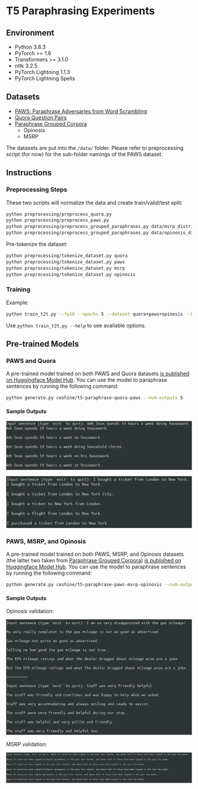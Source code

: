 # T5 Paraphrasing Experiments

## Environment

- Python 3.8.3
- PyTorch >= 1.6
- Transformers >= 3.1.0
- nltk 3.2.5
- PyTorch Lightning 1.1.3
- PyTorch Lightning Spells

## Datasets

- [PAWS: Paraphrase Adversaries from Word Scrambling](https://github.com/google-research-datasets/paws)
- [Quora Question Pairs](https://www.quora.com/q/quoradata/First-Quora-Dataset-Release-Question-Pairs)
- [Paraphrase Grouped Corpora](https://www.oxinabox.net/resources/paraphrase_grouped_corpora/)
  - Opinosis
  - MSRP

The datasets are put into the `/data/` folder. Please refer to preprocessing script (for now) for the sub-folder namings of the PAWS dataset.

## Instructions

### Preprocessing Steps

These two scripts will normalize the data and create train/valid/test split:

```bash
python preprocessing/preprocess_quora.py
python preprocessing/preprocess_paws.py
python preprocessing/preprocess_grouped_paraphrases.py data/msrp_distribute/
python preprocessing/preprocess_grouped_paraphrases.py data/opinosis_distribute/ --detokenize
```

Pre-tokenize the dataset:

```bash
python preprocessing/tokenize_dataset.py quora
python preprocessing/tokenize_dataset.py paws
python preprocessing/tokenize_dataset.py msrp
python preprocessing/tokenize_dataset.py opinosis
```

### Training

Example:

```bash
python train_t2t.py --fp16 --epochs 5 --dataset quora+paws+opinosis --batch-size 8 --grad-accu 2 --max-len 64
```

Use `python train_t2t.py --help` to see available options.

## Pre-trained Models

### PAWS and Quora

A pre-trained model trained on both PAWS and Quora datasets [is published on Huggingface Model Hub](https://huggingface.co/ceshine/t5-paraphrase-quora-paws). You can use the model to paraphrase sentences by running the following command:

```bash
python generate.py ceshine/t5-paraphrase-quora-paws --num-outputs 5
```

#### Sample Outputs

![Sample output 1](imgs/sample-output-1.png)

![Sample output 2](imgs/sample-output-2.png)

### PAWS, MSRP, and Opinosis

A pre-trained model trained on both PAWS, MSRP, and Opinosis datasets (the latter two taken from [Paraphrase Grouped Corpora](https://www.oxinabox.net/resources/paraphrase_grouped_corpora/)) [is published on Huggingface Model Hub](https://huggingface.co/ceshine/t5-paraphrase-paws-msrp-opinosis). You can use the model to paraphrase sentences by running the following command:

```bash
python generate.py ceshine/t5-paraphrase-paws-msrp-opinosis --num-outputs 5
```

#### Sample Outputs

Opinosis validation:

![Sample output 3](imgs/sample-output-3.png)

MSRP validation:

![Sample output 4](imgs/sample-output-4.png)
